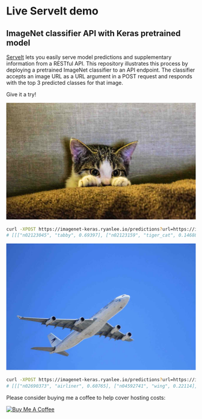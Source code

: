 # Live ServeIt demo
## ImageNet classifier API with Keras pretrained model

[ServeIt](https://github.com/rtlee9/serveit) lets you easily serve model predictions and supplementary information from a RESTful API. This repository illustrates this process by deploying a pretrained ImageNet classifier to an API endpoint. The classifier accepts an image URL as a URL argument in a POST request and responds with the top 3 predicted classes for that image.

Give it a try!

![cat picture](img/cat.jpg)
```bash
curl -XPOST https://imagenet-keras.ryanlee.io/predictions?url=https://images.pexels.com/photos/96938/pexels-photo-96938.jpeg
# [[["n02123045", "tabby", 0.69397], ["n02123159", "tiger_cat", 0.14688], ["n02124075", "Egyptian_cat", 0.05430], ...]]
```

![plane picture](img/airplane.jpg)
```bash
curl -XPOST https://imagenet-keras.ryanlee.io/predictions?url=https://images.pexels.com/photos/67807/plane-aircraft-take-off-sky-67807.jpeg
# [[["n02690373", "airliner", 0.60765], ["n04592741", "wing", 0.22114], ["n04552348", "warplane", 0.14071], ...]]
```

Please consider buying me a coffee to help cover hosting costs:

<a href="https://www.buymeacoffee.com/6Ii7vzL" target="_blank"><img src="https://www.buymeacoffee.com/assets/img/custom_images/orange_img.png" alt="Buy Me A Coffee" style="height: auto !important;width: auto !important;" ></a>
